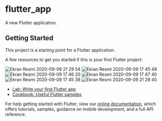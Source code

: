 # flutter_app

A new Flutter application.

## Getting Started

This project is a starting point for a Flutter application.

A few resources to get you started if this is your first Flutter project:

![Ekran Resmi 2020-09-09 21 29 54](https://user-images.githubusercontent.com/68608836/92646751-92124d80-f2ef-11ea-9324-8db51b149049.png)
![Ekran Resmi 2020-09-09 17 45 48](https://user-images.githubusercontent.com/68608836/92647044-f0d7c700-f2ef-11ea-9478-e183d623444e.png)
![Ekran Resmi 2020-09-09 17 46 20](https://user-images.githubusercontent.com/68608836/92647051-f33a2100-f2ef-11ea-9c3f-bb3d11886dad.png)
![Ekran Resmi 2020-09-09 17 47 40](https://user-images.githubusercontent.com/68608836/92647052-f3d2b780-f2ef-11ea-9d7f-a800d10f7100.png)
![Ekran Resmi 2020-09-09 17 45 38](https://user-images.githubusercontent.com/68608836/92646734-89ba1280-f2ef-11ea-87e5-d8b1f1b67ffe.png)
![Ekran Resmi 2020-09-09 21 29 45](https://user-images.githubusercontent.com/68608836/92646743-8d4d9980-f2ef-11ea-8575-49933822f5e7.png)

- [Lab: Write your first Flutter app](https://flutter.dev/docs/get-started/codelab)
- [Cookbook: Useful Flutter samples](https://flutter.dev/docs/cookbook)

For help getting started with Flutter, view our
[online documentation](https://flutter.dev/docs), which offers tutorials,
samples, guidance on mobile development, and a full API reference.
